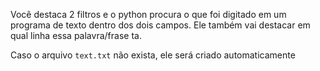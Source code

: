 Você destaca 2 filtros e o python procura o que foi digitado em um programa de texto dentro dos dois campos. Ele também vai destacar em qual linha essa palavra/frase ta.

Caso o arquivo `text.txt` não exista, ele será criado automaticamente
